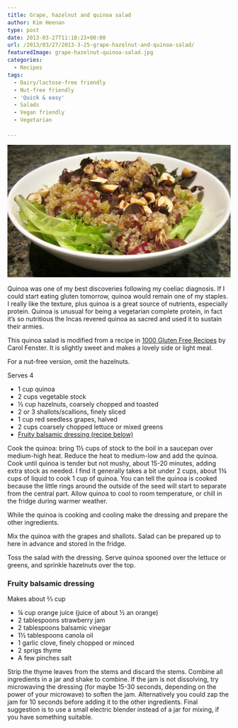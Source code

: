 ```yaml
---
title: Grape, hazelnut and quinoa salad
author: Kim Heenan
type: post
date: 2013-03-27T11:18:23+00:00
url: /2013/03/27/2013-3-25-grape-hazelnut-and-quinoa-salad/
featuredImage: grape-hazelnut-quinoa-salad.jpg
categories:
  - Recipes
tags:
  - Dairy/lactose-free friendly
  - Nut-free friendly
  - 'Quick & easy'
  - Salads
  - Vegan friendly
  - Vegetarian

---
```


![](grape-hazelnut-quinoa-salad.jpg)

Quinoa was one of my best discoveries following my coeliac diagnosis. If I could start eating gluten tomorrow, quinoa would remain one of my staples. I really like the texture, plus quinoa is a great source of nutrients, especially protein. Quinoa is unusual for being a vegetarian complete protein, in fact it’s so nutritious the Incas revered quinoa as sacred and used it to sustain their armies.

<!--more-->

This quinoa salad is modified from a recipe in [1000 Gluten Free Recipes][gluten-free-recipes] by Carol Fenster. It is slightly sweet and makes a lovely side or light meal. 

For a nut-free version, omit the hazelnuts.

Serves 4

  * 1 cup quinoa
  * 2 cups vegetable stock
  * ½ cup hazelnuts, coarsely chopped and toasted
  * 2 or 3 shallots/scallions, finely sliced
  * 1 cup red seedless grapes, halved
  * 2 cups coarsely chopped lettuce or mixed greens
  * [Fruity balsamic dressing (recipe below)](#fruitybalsamic)

Cook the quinoa: bring 1½ cups of stock to the boil in a saucepan over medium-high heat. Reduce the heat to medium-low and add the quinoa. Cook until quinoa is tender but not mushy, about 15-20 minutes, adding extra stock as needed. I find it generally takes a bit under 2 cups, about 1¾ cups of liquid to cook 1 cup of quinoa. You can tell the quinoa is cooked because the little rings around the outside of the seed will start to separate from the central part. Allow quinoa to cool to room temperature, or chill in the fridge during warmer weather.

While the quinoa is cooking and cooling make the dressing and prepare the other ingredients.

Mix the quinoa with the grapes and shallots. Salad can be prepared up to here in advance and stored in the fridge.

Toss the salad with the dressing. Serve quinoa spooned over the lettuce or greens, and sprinkle hazelnuts over the top.

### <a name="fruitybalsamic"></a> Fruity balsamic dressing

Makes about ⅔ cup

  * ¼ cup orange juice (juice of about ½ an orange)
  * 2 tablespoons strawberry jam
  * 2 tablespoons balsamic vinegar
  * 1½ tablespoons canola oil
  * 1 garlic clove, finely chopped or minced
  * 2 sprigs thyme
  * A few pinches salt

Strip the thyme leaves from the stems and discard the stems. Combine all ingredients in a jar and shake to combine. If the jam is not dissolving, try microwaving the dressing (for maybe 15-30 seconds, depending on the power of your microwave) to soften the jam. Alternatively you could zap the jam for 10 seconds before adding it to the other ingredients. Final suggestion is to use a small electric blender instead of a jar for mixing, if you have something suitable.
 

 [gluten-free-recipes]: http://www.amazon.com/1000-Gluten-Free-Recipes/dp/B00464EAVG%3FSubscriptionId%3D0ENGV10E9K9QDNSJ5C82%26tag%3Dfredel09-20%26linkCode%3Dxm2%26camp%3D2025%26creative%3D165953%26creativeASIN%3DB00464EAVG